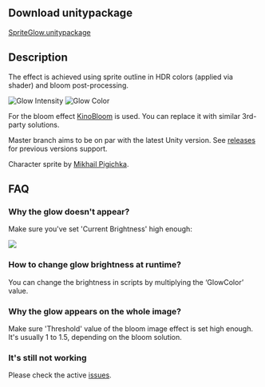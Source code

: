 ## Download unitypackage
[SpriteGlow.unitypackage](https://github.com/Elringus/SpriteGlow/releases/download/v2.2-release/SpriteGlow.unitypackage)

## Description
The effect is achieved using sprite outline in HDR colors (applied via shader) and bloom post-processing.

![Glow Intensity](https://i.gyazo.com/698f7d444d334b41657f056fb1ac94c7.gif) 
![Glow Color](https://i.gyazo.com/c8f8ec8a276aa4781b52732c521691db.gif)

For the bloom effect [KinoBloom](https://github.com/keijiro/KinoBloom) is used. You can replace it with similar 3rd-party solutions.

Master branch aims to be on par with the latest Unity version. See [releases](https://github.com/Elringus/SpriteGlow/releases) for previous versions support.

Character sprite by [Mikhail Pigichka](https://www.facebook.com/hundewache).

## FAQ

### Why the glow doesn't appear?
Make sure you've set 'Current Brightness' high enough:

![](https://i.gyazo.com/101ac74ac1a6cf1af0814b6b02186174.png)

### How to change glow brightness at runtime?
You can change the brightness in scripts by multiplying the ‘GlowColor’ value.

### Why the glow appears on the whole image?
Make sure 'Threshold' value of the bloom image effect is set high enough. It's usually 1 to 1.5, depending on the bloom solution.

### It's still not working
Please check the active [issues](https://github.com/Elringus/SpriteGlow/issues).
